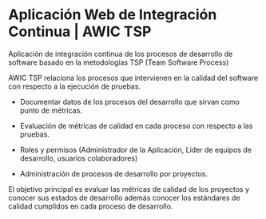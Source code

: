 # Aplicación Web de Integración Continua | AWIC TSP

Aplicación de integración continua de los procesos de desarrollo de software basado en la metodologías TSP (Team Software Process)

AWIC TSP relaciona los procesos que intervienen en la calidad del software con respecto a la ejecución de pruebas.

* Documentar datos de los procesos del desarrollo que sirvan como punto de métricas.

* Evaluación de métricas de calidad en cada proceso con respecto a las pruebas.

* Roles y permisos (Administrador de la Aplicación, Lider de equipos de desarrollo, usuarios colaboradores)

* Administración de procesos de desarrollo por proyectos.

El objetivo principal es evaluar las métricas de calidad de los proyectos y conocer sus estados de desarrollo además conocer los estándares de calidad cumplidos en cada proceso de desarrollo.
